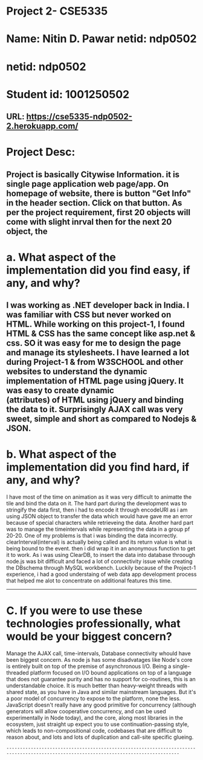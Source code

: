 Project 2- CSE5335
=================

Name: Nitin D. Pawar	    	netid: ndp0502		   
===============================
netid: ndp0502	
=========================
Student id: 1001250502
=======================
URL: https://cse5335-ndp0502-2.herokuapp.com/
-----------------------------------------------------
Project Desc:
==========================================
Project is basically Citywise Information. it is single page application web page/app.
On homepage of website, there is button "Get Info" in the header section.
Click on that button.
As per the project requirement, first 20 objects will come with slight inrval then for the next 20 object, the 
---------------------------------------------------------------------------------------------------
a.	What aspect of the implementation did you find easy, if any, and why?
==================================================================================

I was working as .NET developer back in India. I was familiar with CSS but never worked on HTML. 
While working on this project-1, I found HTML & CSS has the same concept like asp.net & css.
SO it was easy for me to design the page and manage its stylesheets. 
I have learned a lot during Project-1 & from W3SCHOOL and other websites to understand the dynamic implementation of HTML page using jQuery. 
It was easy to create dynamic <Div> (attributes) of HTML using jQuery and binding the data to it.
Surprisingly AJAX call was very sweet, simple and short as compared to Nodejs & JSON.
-------------------------------------------------------------------------------------------------------------

b.	What aspect of the implementation did you find hard, if any, and why?
=================================================================================

I have most of the time on animation as it was very difficult to animatte the tile and bind the data on it.
The hard part during the development was to stringify the data first, then i had to encode it through encodeURI as i am using JSON object to transfer the data 
which would have gave me an error because of special characters while retrieveing the data.
Another hard part was to manage the timeintervals while representing the data in a group pf 20-20.
One of my problems is that i was binding the data incorrectly. clearInterval(interval) is actually being called and its return value is what is being bound to the event.
then i did wrap it in an anonymous function to get it to work.
As i was using ClearDB, to insert the data into database throough node.js was bit difficult and faced a lot of connectivity issue while creating the DBschema 
through MySQL workbench.
Luckily because of the Project-1 experience, i had a good understaing of web data app development process that helped me alot to concentrate on additional features this time.

----------------------------------------------------------------------------------------------------------------------------

C.	If you were to use these technologies professionally, what would be your biggest concern?
=================================================================================================================
Manage the AJAX call, time-intervals, Database connectivity whould have been biggest concern.
As node js has some disadvatages like Node's core is entirely built on top of the premise of asynchronous I/O. Being a single-threaded platform focused on I/O bound applications on top of a language that 
does not guarantee purity and has no support for co-routines, this is an understandable choice. It is much better than heavy-weight threads with shared state, as you 
have in Java and similar mainstream languages. But it's a poor model of concurrency to expose to the platform, none the less.
JavaScript doesn't really have any good primitive for concurrency (although generators will allow cooperative concurrency, and can be used experimentally in Node today), 
and the core, along most libraries in the ecosystem, just straight up expect you to use continuation-passing style, which leads to non-compositional code, codebases that 
are difficult to reason about, and lots and lots of duplication and call-site specific glueing.

	
	--------------------------------------------------------------------------------------------------------------------------------------
	
